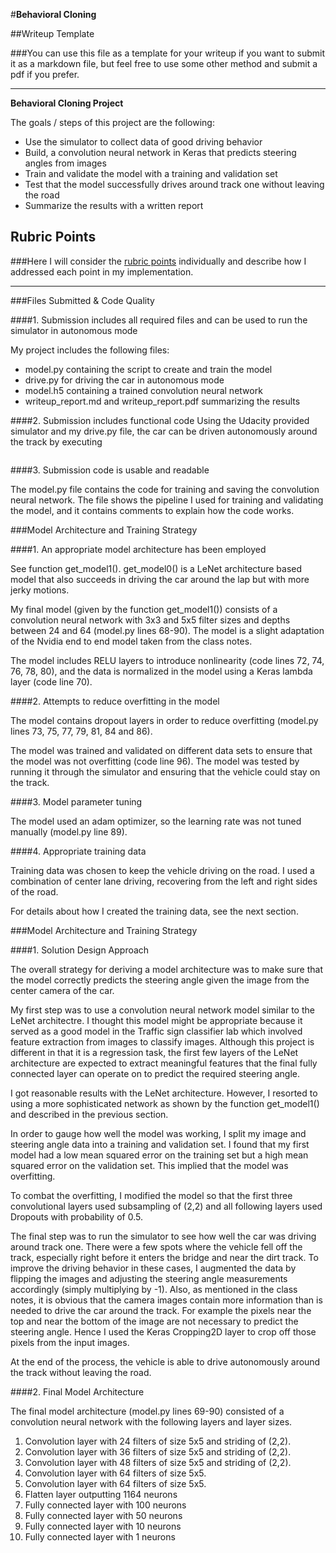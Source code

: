 #**Behavioral Cloning** 

##Writeup Template

###You can use this file as a template for your writeup if you want to submit it as a markdown file, but feel free to use some other method and submit a pdf if you prefer.

---

**Behavioral Cloning Project**

The goals / steps of this project are the following:
* Use the simulator to collect data of good driving behavior
* Build, a convolution neural network in Keras that predicts steering angles from images
* Train and validate the model with a training and validation set
* Test that the model successfully drives around track one without leaving the road
* Summarize the results with a written report


[//]: # (Image References)

[image1]: ./examples/placeholder.png "Model Visualization"
[image2]: ./examples/placeholder.png "Grayscaling"
[image3]: ./examples/placeholder_small.png "Recovery Image"
[image4]: ./examples/placeholder_small.png "Recovery Image"
[image5]: ./examples/placeholder_small.png "Recovery Image"
[image6]: ./examples/placeholder_small.png "Normal Image"
[image7]: ./examples/placeholder_small.png "Flipped Image"

## Rubric Points
###Here I will consider the [rubric points](https://review.udacity.com/#!/rubrics/432/view) individually and describe how I addressed each point in my implementation.  

---
###Files Submitted & Code Quality

####1. Submission includes all required files and can be used to run the simulator in autonomous mode

My project includes the following files:

* model.py containing the script to create and train the model
* drive.py for driving the car in autonomous mode
* model.h5 containing a trained convolution neural network 
* writeup_report.md and writeup_report.pdf summarizing the results

####2. Submission includes functional code
Using the Udacity provided simulator and my drive.py file, the car can be driven autonomously around the track by executing 
```python drive.py model.h5
```

####3. Submission code is usable and readable

The model.py file contains the code for training and saving the convolution neural network. The file shows the pipeline I used for training and validating the model, and it contains comments to explain how the code works.

###Model Architecture and Training Strategy

####1. An appropriate model architecture has been employed

See function get_model1(). get_model0() is a LeNet architecture based model that also succeeds in driving the car around the lap but with more jerky motions.

My final model (given by the function get_model1()) consists of a convolution neural network with 3x3 and 5x5 filter sizes and depths between 24 and 64 (model.py lines 68-90). The model is a slight adaptation of the Nvidia end to end model taken from the class notes.

The model includes RELU layers to introduce nonlinearity (code lines 72, 74, 76, 78, 80), and the data is normalized in the model using a Keras lambda layer (code line 70). 

####2. Attempts to reduce overfitting in the model

The model contains dropout layers in order to reduce overfitting (model.py lines 73, 75, 77, 79, 81, 84 and 86). 

The model was trained and validated on different data sets to ensure that the model was not overfitting (code line 96). The model was tested by running it through the simulator and ensuring that the vehicle could stay on the track.

####3. Model parameter tuning

The model used an adam optimizer, so the learning rate was not tuned manually (model.py line 89).

####4. Appropriate training data

Training data was chosen to keep the vehicle driving on the road. I used a combination of center lane driving, recovering from the left and right sides of the road.

For details about how I created the training data, see the next section. 

###Model Architecture and Training Strategy

####1. Solution Design Approach

The overall strategy for deriving a model architecture was to make sure that the model correctly predicts the steering angle given the image from the center camera of the car.

My first step was to use a convolution neural network model similar to the LeNet architectre. I thought this model might be appropriate because it served as a good model in the Traffic sign classifier lab which involved feature extraction from images to classify images. Although this project is different in that it is a regression task, the first few layers of the LeNet architecture are expected to extract meaningful features that the final fully connected layer can operate on to predict the required steering angle.

I got reasonable results with the LeNet architecture. However, I resorted to using a more sophisticated network as shown by the function get_model1() and described in the previous section.

In order to gauge how well the model was working, I split my image and steering angle data into a training and validation set. I found that my first model had a low mean squared error on the training set but a high mean squared error on the validation set. This implied that the model was overfitting. 

To combat the overfitting, I modified the model so that the first three convolutional layers used subsampling of (2,2) and all following layers used Dropouts with probability of 0.5.


The final step was to run the simulator to see how well the car was driving around track one. There were a few spots where the vehicle fell off the track, especially right before it enters the bridge and near the dirt track. To improve the driving behavior in these cases, I augmented the data by flipping the images and adjusting the steering angle measurements accordingly (simply multiplying by -1). Also, as mentioned in the class notes, it is obvious that the camera images contain more information than is needed to drive the car around the track. For example the pixels near the top and near the bottom of the image are not necessary to predict the steering angle. Hence I used the Keras Cropping2D layer to crop off those pixels from the input images.

At the end of the process, the vehicle is able to drive autonomously around the track without leaving the road.

####2. Final Model Architecture

The final model architecture (model.py lines 69-90) consisted of a convolution neural network with the following layers and layer sizes.

1. Convolution layer with 24 filters of size 5x5 and striding of (2,2).
2. Convolution layer with 36 filters of size 5x5 and striding of (2,2).
3. Convolution layer with 48 filters of size 5x5 and striding of (2,2).
4. Convolution layer with 64 filters of size 5x5.
5. Convolution layer with 64 filters of size 5x5.
6. Flatten layer outputting 1164 neurons
6. Fully connected layer with 100 neurons
7. Fully connected layer with 50 neurons
8. Fully connected layer with 10 neurons
9. Fully connected layer with 1 neurons

<!--Here is a visualization of the architecture (note: visualizing the architecture is optional according to the project rubric)
-->
<!--![alt text][image1]-->
